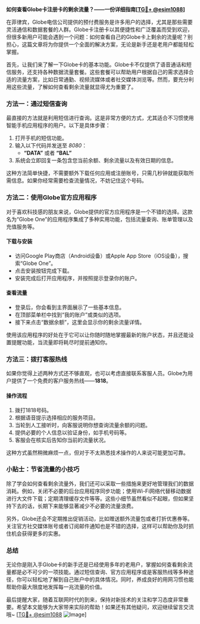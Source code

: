 **如何查看Globe卡注册卡的剩余流量？——一份详细指南[[TG💪+ @esim1088](https://t.me/s/esim1088)]**

在菲律宾，Globe电信公司提供的预付费服务是许多用户的选择，尤其是那些需要灵活通信和数据套餐的人群。Globe卡注册卡以其便捷性和广泛覆盖而受到欢迎，但很多新用户可能会遇到一个问题：如何查看自己的Globe卡上剩余的流量呢？别担心，这篇文章将为你提供一个全面的解决方案，无论是新手还是老用户都能轻松掌握。

首先，让我们来了解一下Globe卡的基本功能。Globe卡不仅提供了语音通话和短信服务，还支持各种数据流量套餐。这些套餐可以帮助用户根据自己的需求选择合适的流量方案，比如日常通勤、视频流媒体或者社交媒体浏览等。然而，要充分利用这些流量，了解如何查看剩余流量就显得尤为重要了。

### 方法一：通过短信查询

最直接的方法就是利用短信进行查询。这是非常方便的方式，尤其适合不习惯使用智能手机应用程序的用户。以下是具体步骤：

1. 打开手机的短信功能。
2. 输入以下代码并发送至 *8080*：
   - **“DATA”** 或者 **“BAL”**
3. 系统会立即回复一条包含您当前余额、剩余流量以及有效日期的信息。

这种方法简单快捷，不需要额外下载任何应用或注册账号，只需几秒钟就能获取所需信息。如果你经常需要检查流量情况，不妨记住这个号码。

### 方法二：使用Globe官方应用程序

对于喜欢科技感的朋友来说，Globe提供的官方应用程序是一个不错的选择。这款名为“Globe One”的应用程序集成了多种实用功能，包括流量查询、账单管理以及充值服务等。

#### 下载与安装
- 访问Google Play商店（Android设备）或Apple App Store（iOS设备），搜索“Globe One”。
- 点击安装按钮完成下载。
- 安装完成后打开应用程序，并按照提示登录你的账户。

#### 查看流量
- 登录后，你会看到主界面展示了一些基本信息。
- 在顶部菜单栏中找到“我的账户”或类似的选项。
- 接下来点击“数据余额”，这里会显示你的剩余流量详情。

使用该应用程序的好处在于它可以让你随时随地掌握最新的账户状态，并且还能设置提醒功能，当流量即将耗尽时提前通知你。

### 方法三：拨打客服热线

如果你觉得上述两种方式还不够直观，也可以考虑直接联系客服人员。Globe为用户提供了一个免费的客户服务热线——**1818**。

#### 操作流程
1. 拨打1818号码。
2. 根据语音提示选择相应的服务项目。
3. 当轮到人工接听时，向客服说明你想查询流量余额的问题。
4. 提供必要的个人信息以验证身份，如手机号码等。
5. 客服会在核实后告知你当前的流量状况。

这种方式虽然稍微麻烦一点，但对于不太熟悉技术操作的人来说可能更加可靠。

### 小贴士：节省流量的小技巧

除了学会如何查看剩余流量外，我们还可以采取一些措施来更好地管理我们的数据消耗。例如，关闭不必要的后台应用程序同步功能；使用Wi-Fi网络代替移动数据进行大文件下载；定期清理缓存文件等等。这些小细节虽然看似不起眼，但如果坚持下去的话，长期下来能够显著减少不必要的流量浪费。

另外，Globe还会不定期推出促销活动，比如赠送额外流量包或者打折优惠券等。关注官方社交媒体账号或者订阅邮件通知也是不错的选择，这样可以帮助你及时抓住机会获得更多的实惠。

### 总结

无论你是刚入手Globe卡的新手还是已经使用多年的老用户，掌握如何查看剩余流量都是必不可少的一项技能。通过短信查询、官方应用程序或是客服热线等多种途径，你可以轻松地了解到自己账户中的具体情况。同时，养成良好的用网习惯也能帮助你最大限度地发挥每一兆流量的价值。

最后提醒大家，随着互联网时代的到来，保持对新技术的关注和学习态度非常重要。希望本文能够为大家带来实际的帮助！如果还有其他疑问，欢迎继续留言交流哦~ [[TG💪+ @esim1088](https://t.me/s/esim1088) ![Image](https://i.postimg.cc/4NQfJmqS/Snipaste-2025-05-13-00-14-12.png)]